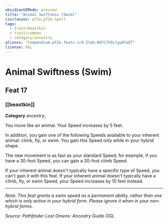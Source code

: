```yaml
---
obsidianUIMode: preview
title: "Animal Swiftness (Swim)"
cssclasses: pf2e,pf2e-spell
tags:
  - trait/beastkin
  - trait/common
  - category/ancestry
aliases: "Compendium.pf2e.feats-srd.Item.Nd7C7X9LYyp0TaET"
license: OGL
---
```

# Animal Swiftness (Swim)
## Feat 17
### [[beastkin]]

**Category** ancestry; 




You move like an animal. Your Speed increases by 5 feet.

In addition, you gain one of the following Speeds available to your inherent animal: climb, fly, or swim. You gain this Speed only while in your hybrid shape.

The new movement is as fast as your standard Speed; for example, if you have a 30-foot Speed, you can gain a 30-foot climb Speed.

If your inherent animal doesn't typically have a specific type of Speed, you can't gain it with this feat. If your inherent animal doesn't typically have a climb, fly, or swim Speed, your Speed increases by 10 feet instead.

* * *

_Note: This feat grants a swim speed as a permanent ability, rather than one which is only active in your hybrid form. Please ignore it when in your non-hybrid forms._

*Source: Pathfinder Lost Omens: Ancestry Guide*
*OGL*